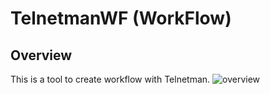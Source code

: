 TelnetmanWF (WorkFlow)
====

## Overview
This is a tool to create workflow with Telnetman.
![overview](https://github.com/takahiro-eno/TelnetmanWF/blob/demo/TelnetmanWF_overview.png)
